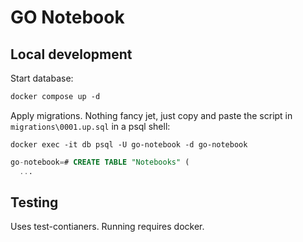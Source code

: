 # GO Notebook

## Local development

Start database:

```ps
docker compose up -d
```

Apply migrations. Nothing fancy jet, just copy and paste the script
in `migrations\0001.up.sql` in a psql shell:

```psql
docker exec -it db psql -U go-notebook -d go-notebook
```

```sql
go-notebook=# CREATE TABLE "Notebooks" (
  ...
```

## Testing

Uses test-contianers. Running requires docker.
